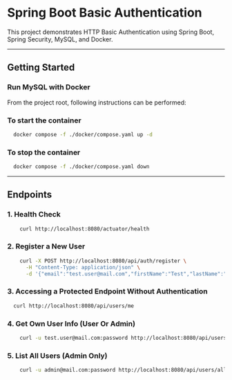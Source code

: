 # Spring Boot Basic Authentication

This project demonstrates HTTP Basic Authentication using Spring Boot, Spring Security, MySQL, and Docker.

---

## Getting Started
### Run MySQL with Docker

From the project root, following instructions can be performed:
### To start the container
```bash
  docker compose -f ./docker/compose.yaml up -d
```
### To stop the container
```bash
  docker compose -f ./docker/compose.yaml down
```

---

## Endpoints 

### 1. Health Check
```bash
    curl http://localhost:8080/actuator/health
```

### 2. Register a New User
```bash
    curl -X POST http://localhost:8080/api/auth/register \
      -H "Content-Type: application/json" \
      -d '{"email":"test.user@mail.com","firstName":"Test","lastName":"User","password":"password"}'
```

### 3. Accessing a Protected Endpoint Without Authentication
```bash
  curl http://localhost:8080/api/users/me
```

### 4. Get Own User Info (User Or Admin)
```bash
    curl -u test.user@mail.com:password http://localhost:8080/api/users/me
```

### 5. List All Users (Admin Only)
```bash
    curl -u admin@mail.com:password http://localhost:8080/api/users/all
```
